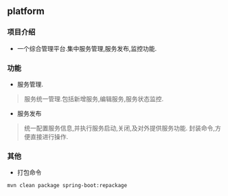 ## platform

### 项目介绍
- 一个综合管理平台.集中服务管理,服务发布,监控功能.


### 功能
- 服务管理.
> 服务统一管理.包括新增服务,编辑服务,服务状态监控.

- 服务发布
> 统一配置服务信息,并执行服务启动,关闭,及对外提供服务功能.
> 封装命令,方便直接进行操作.


### 其他
- 打包命令
```shell
mvn clean package spring-boot:repackage
```
